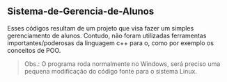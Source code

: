 ## Sistema-de-Gerencia-de-Alunos
Esses códigos resultam de um projeto que visa fazer um simples gerenciamento de alunos. Contudo, não foram utilizadas ferramentas importantes/poderosas da linguagem c++ para o, como por exemplo os conceitos de POO. 

> Obs.: O programa roda normalmente no Windows, será preciso uma pequena modificação do código fonte para o sistema Linux. 
